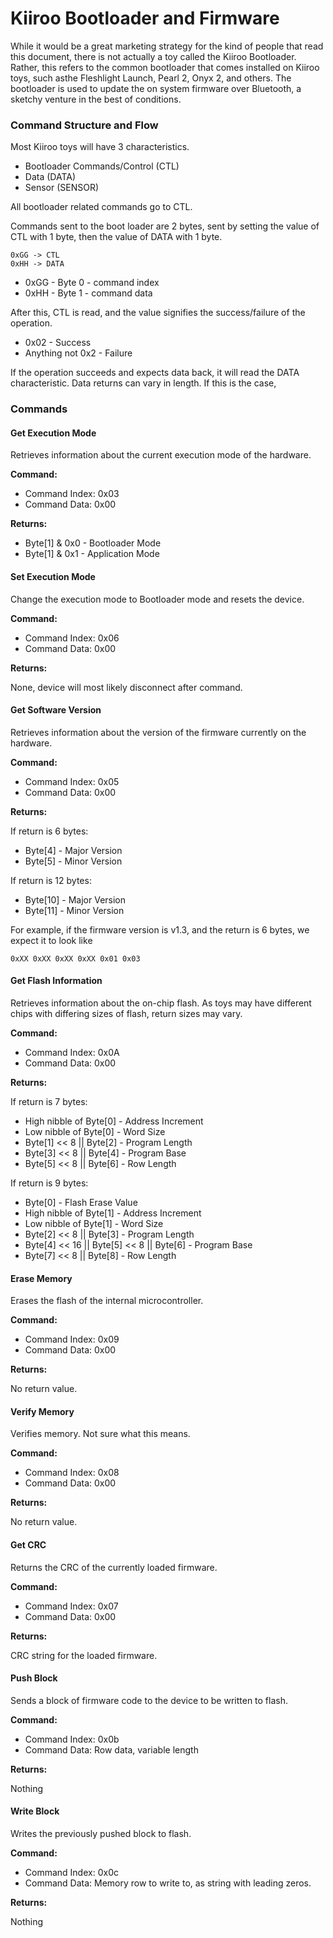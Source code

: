 # Kiiroo Bootloader and Firmware

While it would be a great marketing strategy for the kind of people
that read this document, there is not actually a toy called the Kiiroo
Bootloader. Rather, this refers to the common bootloader that comes
installed on Kiiroo toys, such asthe Fleshlight Launch, Pearl 2, Onyx
2, and others. The bootloader is used to update the on system firmware
over Bluetooth, a sketchy venture in the best of conditions.

###  Command Structure and Flow

Most Kiiroo toys will have 3 characteristics. 

- Bootloader Commands/Control (CTL)
- Data (DATA)
- Sensor (SENSOR)

All bootloader related commands go to CTL.

Commands sent to the boot loader are 2 bytes, sent by setting the
value of CTL with 1 byte, then the value of DATA with 1 byte.

```
0xGG -> CTL
0xHH -> DATA
```

- 0xGG - Byte 0 - command index
- 0xHH - Byte 1 - command data

After this, CTL is read, and the value signifies the success/failure
of the operation.

- 0x02 - Success
- Anything not 0x2 - Failure

If the operation succeeds and expects data back, it will read the DATA
characteristic. Data returns can vary in length. If this is the case, 

###  Commands

#### Get Execution Mode

Retrieves information about the current execution mode of the
hardware.

**Command:**

- Command Index: 0x03
- Command Data: 0x00

**Returns:**

- Byte[1] & 0x0 - Bootloader Mode
- Byte[1] & 0x1 - Application Mode

#### Set Execution Mode

Change the execution mode to Bootloader mode and resets the device.

**Command:**

- Command Index: 0x06
- Command Data: 0x00

**Returns:**

None, device will most likely disconnect after command.

#### Get Software Version

Retrieves information about the version of the firmware currently on
the hardware.

**Command:**

- Command Index: 0x05
- Command Data: 0x00

**Returns:**

If return is 6 bytes:

- Byte[4] - Major Version
- Byte[5] - Minor Version

If return is 12 bytes:

- Byte[10] - Major Version
- Byte[11] - Minor Version

For example, if the firmware version is v1.3, and the return is 6
bytes, we expect it to look like

```
0xXX 0xXX 0xXX 0xXX 0x01 0x03
```

#### Get Flash Information

Retrieves information about the on-chip flash. As toys may have
different chips with differing sizes of flash, return sizes may vary.

**Command:**

- Command Index: 0x0A
- Command Data: 0x00

**Returns:**

If return is 7 bytes:

- High nibble of Byte[0] - Address Increment
- Low nibble of Byte[0] - Word Size
- Byte[1] << 8 || Byte[2] - Program Length
- Byte[3] << 8 || Byte[4] - Program Base
- Byte[5] << 8 || Byte[6] - Row Length

If return is 9 bytes:

- Byte[0] - Flash Erase Value
- High nibble of Byte[1] - Address Increment
- Low nibble of Byte[1] - Word Size
- Byte[2] << 8 || Byte[3] - Program Length
- Byte[4] << 16 || Byte[5] << 8 || Byte[6] - Program Base
- Byte[7] << 8 || Byte[8] - Row Length

#### Erase Memory

Erases the flash of the internal microcontroller.

**Command:**

- Command Index: 0x09
- Command Data: 0x00

**Returns:**

No return value.

#### Verify Memory

Verifies memory. Not sure what this means.

**Command:**

- Command Index: 0x08
- Command Data: 0x00

**Returns:**

No return value.

#### Get CRC

Returns the CRC of the currently loaded firmware.

**Command:**

- Command Index: 0x07
- Command Data: 0x00

**Returns:**

CRC string for the loaded firmware.

#### Push Block

Sends a block of firmware code to the device to be written to flash.

**Command:**

- Command Index: 0x0b
- Command Data: Row data, variable length

**Returns:**

Nothing

#### Write Block

Writes the previously pushed block to flash.

**Command:**

- Command Index: 0x0c
- Command Data: Memory row to write to, as string with leading zeros.

**Returns:**

Nothing
